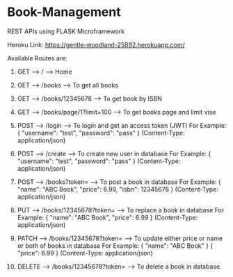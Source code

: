 # Book-Management

REST APIs using FLASK Microframework

Heroku Link: https://gentle-woodland-25892.herokuapp.com/

Available Routes are:

1. GET --> / --> Home
2. GET --> /books --> To get all books
3. GET --> /books/12345678 --> To get book by ISBN
4. GET --> /books/page/1?limit=100 --> To get books page and limit vise

5. POST --> /login --> To login and get an access token (JWT)
   For Example: { "username": "test", "password": "pass" } (Content-Type: application/json)

6. POST --> /create --> To create new user in database
   For Example: { "username": "test", "password": "pass" } (Content-Type: application/json)

7. POST --> /books?token=<token-here> --> To post a book in database
   For Example: { "name": "ABC Book", "price": 6.99, "isbn": 12345678 } (Content-Type: application/json)

8. PUT --> /books/12345678?token=<token-here> --> To replace a book in database
   For Example: { "name": "ABC Book", "price": 6.99 } (Content-Type: application/json)

9. PATCH --> /books/12345678?token=<token-here> --> To update either price or name or both of books in database
   For Example: { "name": "ABC Book" } { "price": 6.99 } (Content-Type: application/json)

10. DELETE --> /books/12345678?token=<token-here> --> To delete a book in database
